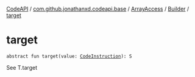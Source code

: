 [CodeAPI](../../../index.md) / [com.github.jonathanxd.codeapi.base](../../index.md) / [ArrayAccess](../index.md) / [Builder](index.md) / [target](.)

# target

`abstract fun target(value: `[`CodeInstruction`](../../../com.github.jonathanxd.codeapi/-code-instruction.md)`): S`

See T.target

